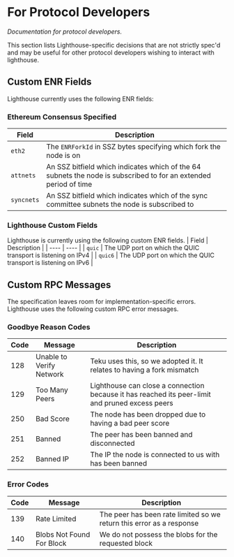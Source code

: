 # For Protocol Developers

_Documentation for protocol developers._

This section lists Lighthouse-specific decisions that are not strictly spec'd and may be useful for
other protocol developers wishing to interact with lighthouse.

## Custom ENR Fields

Lighthouse currently uses the following ENR fields:

### Ethereum Consensus Specified

| Field | Description |
| ---- | ---- |
| `eth2` | The `ENRForkId` in SSZ bytes specifying which fork the node is on |
| `attnets` | An SSZ bitfield which indicates which of the 64 subnets the node is subscribed to for an extended period of time |
| `syncnets` | An SSZ bitfield which indicates which of the sync committee subnets the node is subscribed to |

### Lighthouse Custom Fields

Lighthouse is currently using the following custom ENR fields.
| Field | Description |
| ---- | ---- |
| `quic` | The UDP port on which the QUIC transport is listening on IPv4 |
| `quic6` | The UDP port on which the QUIC transport is listening on IPv6 |

## Custom RPC Messages

The specification leaves room for implementation-specific errors. Lighthouse uses the following
custom RPC error messages.

### Goodbye Reason Codes

| Code | Message | Description |
| ---- | ---- | ---- |
| 128 | Unable to Verify Network | Teku uses this, so we adopted it. It relates to having a fork mismatch |
| 129 | Too Many Peers | Lighthouse can close a connection because it has reached its peer-limit and pruned excess peers |
| 250 | Bad Score | The node has been dropped due to having a bad peer score |
| 251 | Banned | The peer has been banned and disconnected |
| 252 | Banned IP | The IP the node is connected to us with has been banned |

### Error Codes

| Code | Message | Description |
| ---- | ---- | ---- |
| 139 | Rate Limited | The peer has been rate limited so we return this error as a response |
| 140 | Blobs Not Found For Block | We do not possess the blobs for the requested block |
